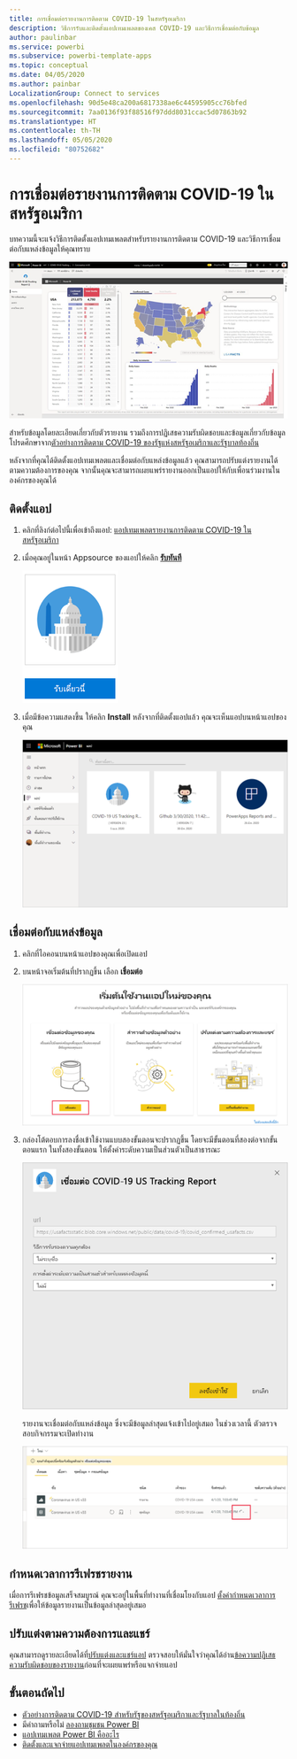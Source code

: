 ```yaml
---
title: การเชื่อมต่อรายงานการติดตาม COVID-19 ในสหรัฐอเมริกา
description: วิธีการรับและติดตั้งแอปเทมเพลตของเคส COVID-19 และวิธีการเชื่อมต่อกับข้อมูล
author: paulinbar
ms.service: powerbi
ms.subservice: powerbi-template-apps
ms.topic: conceptual
ms.date: 04/05/2020
ms.author: painbar
LocalizationGroup: Connect to services
ms.openlocfilehash: 90d5e48ca200a6817338ae6c44595905cc76bfed
ms.sourcegitcommit: 7aa0136f93f88516f97ddd8031ccac5d07863b92
ms.translationtype: HT
ms.contentlocale: th-TH
ms.lasthandoff: 05/05/2020
ms.locfileid: "80752682"
---
```

# <a name="connect-to-the-covid-19-us-tracking-report"></a>การเชื่อมต่อรายงานการติดตาม COVID-19 ในสหรัฐอเมริกา
บทความนี้จะแจ้งวิธีการติดตั้งแอปเทมเพลตสำหรับรายงานการติดตาม COVID-19 และวิธีการเชื่อมต่อกับแหล่งข้อมูลให้คุณทราบ

![รายงานการติดตาม COVID-19 ในสหรัฐอเมริกา](media/service-connect-to-covid-19-tracking/service-covid-19-us-tracking-report-title-screen.png)

สำหรับข้อมูลโดยละเอียดเกี่ยวกับตัวรายงาน รวมถึงการปฏิเสธความรับผิดชอบและข้อมูลเกี่ยวกับข้อมูล โปรดศึกษาจาก[ตัวอย่างการติดตาม COVID-19 ของรัฐแห่งสหรัฐอเมริกาและรัฐบาลท้องถิ่น](../create-reports/sample-covid-19-us.md)

หลังจากที่คุณได้ติดตั้งแอปเทมเพลตและเชื่อมต่อกับแหล่งข้อมูลแล้ว คุณสามารถปรับแต่งรายงานได้ตามความต้องการของคุณ จากนั้นคุณจะสามารถเผยแพร่รายงานออกเป็นแอปให้กับเพื่อนร่วมงานในองค์กรของคุณได้

## <a name="install-the-app"></a>ติดตั้งแอป

1. คลิกที่ลิงก์ต่อไปนี้เพื่อเข้าถึงแอป: [แอปเทมเพลตรายงานการติดตาม COVID-19 ในสหรัฐอเมริกา](https://appsource.microsoft.com/en-us/product/power-bi/pbi-contentpacks.covid19ms)

1. เมื่อคุณอยู่ในหน้า Appsource ของแอปให้คลิก [**รับทันที**](https://appsource.microsoft.com/en-us/product/power-bi/pbi-contentpacks.covid19ms)

    [![รายงานการติดตาม COVID-19 ในสหรัฐอเมริกาใน Appsource](media/service-connect-to-covid-19-tracking/service-covid-19-us-tracking-report-appsource-icon.png)](https://appsource.microsoft.com/en-us/product/power-bi/pbi-contentpacks.covid19ms)

1. เมื่อมีข้อความแสดงขึ้น ให้คลิก **Install** หลังจากที่ติดตั้งแอปแล้ว คุณจะเห็นแอปบนหน้าแอปของคุณ

   ![รายงานการติดตาม COVID-19 ในสหรัฐอเมริกาบนหน้าแอป](media/service-connect-to-covid-19-tracking/service-covid-19-us-tracking-report-apps-page-icon.png)

## <a name="connect-to-data-sources"></a>เชื่อมต่อกับแหล่งข้อมูล

1. คลิกที่ไอคอนบนหน้าแอปของคุณเพื่อเปิดแอป

1. บนหน้าจอเริ่มต้นที่ปรากฏขึ้น เลือก **เชื่อมต่อ**

   ![หน้าจอเริ่มต้นของแอปเทมเพลต](media/service-connect-to-covid-19-tracking/service-covid-19-us-tracking-report-splash-screen.png)

1. กล่องโต้ตอบการลงชื่อเข้าใช้งานแบบสองขั้นตอนจะปรากฏขึ้น โดยจะมีขั้นตอนที่สองต่อจากขั้นตอนแรก ในทั้งสองขั้นตอน ให้ตั้งค่าระดับความเป็นส่วนตัวเป็นสาธารณะ

   ![กล่องโต้ตอบการลงชื่อเข้าใช้งานของรายงานการติดตาม COVID-19 ในสหรัฐอเมริกา](media/service-connect-to-covid-19-tracking/service-covid-19-us-tracking-report-signin-dialog.png)

   รายงานจะเชื่อมต่อกับแหล่งข้อมูล ซึ่งจะมีข้อมูลล่าสุดแจ้งเข้าไปอยู่เสมอ ในช่วงเวลานี้ ตัวตรวจสอบกิจกรรมจะเปิดทำงาน

   ![กำลังรีเฟรชรายงานการติดตาม COVID-19 ในสหรัฐอเมริกา](media/service-connect-to-covid-19-tracking/service-covid-19-us-tracking-report-refresh-monitor.png)

## <a name="schedule-report-refresh"></a>กำหนดเวลาการรีเฟรชรายงาน

เมื่อการรีเฟรชข้อมูลเสร็จสมบูรณ์ คุณจะอยู่ในพื้นที่ทำงานที่เชื่อมโยงกับแอป [ตั้งค่ากำหนดเวลาการรีเฟรช](../refresh-scheduled-refresh.md)เพื่อให้ข้อมูลรายงานเป็นข้อมูลล่าสุดอยู่เสมอ

## <a name="customize-and-share"></a>ปรับแต่งตามความต้องการและแชร์

คุณสามารถดูรายละเอียดได้ที่[ปรับแต่งและแชร์แอป](../service-template-apps-install-distribute.md#customize-and-share-the-app) ตรวจสอบให้มั่นใจว่าคุณได้อ่าน[ข้อความปฏิเสธความรับผิดชอบของรายงาน](../create-reports/sample-covid-19-us.md#disclaimers)ก่อนที่จะเผยแพร่หรือแจกจ่ายแอป

## <a name="next-steps"></a>ขั้นตอนถัดไป
* [ตัวอย่างการติดตาม COVID-19 สำหรับรัฐของสหรัฐอเมริกาและรัฐบาลในท้องถิ่น](../create-reports/sample-covid-19-us.md)
* มีคำถามหรือไม่ [ลองถามชุมชน Power BI](https://community.powerbi.com/)
* [แอปเทมเพลต Power BI คืออะไร](../service-template-apps-overview.md)
* [ติดตั้งและแจกจ่ายแอปเทมเพลตในองค์กรของคุณ](../service-template-apps-install-distribute.md)
